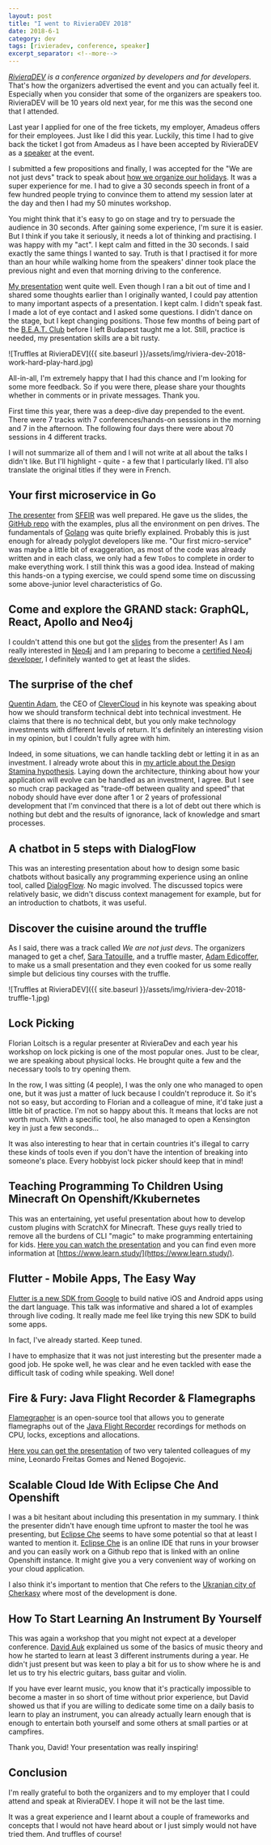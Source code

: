 ```yaml
---
layout: post
title: "I went to RivieraDEV 2018"
date: 2018-6-1
category: dev
tags: [rivieradev, conference, speaker]
excerpt_separator: <!--more-->
---
```

_[RivieraDEV](http://rivieradev.fr/) is a conference organized by developers and for developers._ That's how the organizers advertised the event and you can actually feel it. Especially when you consider that some of the organizers are speakers too. RivieraDEV will be 10 years old next year, for me this was the second one that I attended.

<!--more-->

Last year I applied for one of the free tickets, my employer, Amadeus offers for their employees. Just like I did this year. Luckily, this time I had to give back the ticket I got from Amadeus as I have been accepted by RivieraDEV as a [speaker](http://rivieradev.fr/orateur/363) at the event.

I submitted a few propositions and finally, I was accepted for the "We are not just devs" track to speak about [how we organize our holidays](https://docs.google.com/presentation/d/1U6Vu-SR4tT1aaMe2eLYb3PxDAMhQPoQat7kiPHekArk/edit#slide=id.p). It was a super experience for me. I had to give a 30 seconds speech in front of a few hundred people trying to convince them to attend my session later at the day and then I had my 50 minutes workshop.

You might think that it's easy to go on stage and try to persuade the audience in 30 seconds. After gaining some experience, I'm sure it is easier. But I think if you take it seriously, it needs a lot of thinking and practising. I was happy with my "act". I kept calm and fitted in the 30 seconds. I said exactly the same things I wanted to say. Truth is that I practised it for more than an hour while walking home from the speakers' dinner took place the previous night and even that morning driving to the conference.

[My presentation](https://docs.google.com/presentation/d/1U6Vu-SR4tT1aaMe2eLYb3PxDAMhQPoQat7kiPHekArk/edit#slide=id.p) went quite well. Even though I ran a bit out of time and I shared some thoughts earlier than I originally wanted, I could pay attention to many important aspects of a presentation. I kept calm. I didn't speak fast. I made a lot of eye contact and I asked some questions. I didn't dance on the stage, but I kept changing positions. Those few months of being part of the [B.E.A.T. Club](https://www.toastmasters.org/Find-a-Club/02137369-02137369) before I left Budapest taught me a lot. Still, practice is needed, my presentation skills are a bit rusty.

![Truffles at RivieraDEV]({{ site.baseurl }}/assets/img/riviera-dev-2018-work-hard-play-hard.jpg)

All-in-all, I'm extremely happy that I had this chance and I'm looking for some more feedback. So if you were there, please share your thoughts whether in comments or in private messages. Thank you.

First time this year, there was a deep-dive day prepended to the event. There were 7 tracks with 7 conferences/hands-on sesssions in the morning and 7 in the afternoon. The following four days there were about 70 sessions in 4 different tracks.

I will not summarize all of them and I will not write at all about the talks I didn't like. But I'll highlight - quite - a few that I particularly liked. I'll also translate the original titles if they were in French.

## Your first microservice in Go

[The presenter](https://twitter.com/sebastienfriess) from [SFEIR](https://www.sfeir.com/) was well prepared. He gave us the slides, the [GitHub repo](https://github.com/Sfeir/handsongo) with the examples, plus all the environment on pen drives. The fundamentals of [Golang](https://golang.org/) was quite briefly explained. Probably this is just enough for already polyglot developers like me. "Our first micro-service" was maybe a little bit of exaggeration, as most of the code was already written and in each class, we only had a few `ToDos` to complete in order to make everything work. I still think this was a good idea. Instead of making this hands-on a typing exercise, we could spend some time on discussing some above-junior level characteristics of Go.

## Come and explore the GRAND stack: GraphQL, React, Apollo and Neo4j

I couldn't attend this one but got the [slides](http://sim51.github.io/presentations/grand-workshop/) from the presenter! As I am really interested in [Neo4j](https://neo4j.com/) and I am preparing to become a [certified Neo4j developer](https://neo4j.com/graphacademy/neo4j-certification/), I definitely wanted to get at least the slides.

## The surprise of the chef

[Quentin Adam](https://twitter.com/waxzce), the CEO of [CleverCloud](https://www.clever-cloud.com/) in his keynote was speaking about how we should transform technical debt into technical investment. He claims that there is no technical debt, but you only make technology investments with different levels of return. It's definitely an interesting vision in my opinion, but I couldn't fully agree with him.

Indeed, in some situations, we can handle tackling debt or letting it in as an investment. I already wrote about this in [my article about the Design Stamina hypothesis](/blog/2018/03/06/design-stamina-hipothesis). Laying down the architecture, thinking about how your application will evolve can be handled as an investment, I agree. But I see so much crap packaged as "trade-off between quality and speed" that nobody should have ever done after 1 or 2 years of professional development that I'm convinced that there is a lot of debt out there which is nothing but debt and the results of ignorance, lack of knowledge and smart processes.

## A chatbot in 5 steps with DialogFlow

This was an interesting presentation about how to design some basic chatbots without basically any programming experience using an online tool, called [DialogFlow](https://dialogflow.com/). No magic involved. The discussed topics were relatively basic, we didn't discuss context management for example, but for an introduction to chatbots, it was useful.

## Discover the cuisine around the truffle

As I said, there was a track called _We are not just devs_. The organizers managed to get a chef, [Sara Tatouille](http://www.sarahtatouille.com/), and a truffle master, [Adam Edicoffer](http://www.truffes-domainedargens.fr/), to make us a small presentation and they even cooked for us some really simple but delicious tiny courses with the truffle. 

![Truffles at RivieraDEV]({{ site.baseurl }}/assets/img/riviera-dev-2018-truffle-1.jpg)

## Lock Picking

Florian Loitsch is a regular presenter at RivieraDev and each year his workshop on lock picking is one of the most popular ones. Just to be clear, we are speaking about physical locks. He brought quite a few and the necessary tools to try opening them.

In the row, I was sitting (4 people), I was the only one who managed to open one, but it was just a matter of luck because I couldn't reproduce it. So it's not so easy, but according to Florian and a colleague of mine, it'd take just a little bit of practice. I'm not so happy about this. It means that locks are not worth much. With a specific tool, he also managed to open a Kensington key in just a few seconds...

It was also interesting to hear that in certain countries it's illegal to carry these kinds of tools even if you don't have the intention of breaking into someone's place. Every hobbyist lock picker should keep that in mind!


## Teaching Programming To Children Using Minecraft On Openshift/Kkubernetes

This was an entertaining, yet useful presentation about how to develop custom plugins with ScratchX for Minecraft. These guys really tried to remove all the burdens of CLI "magic" to make programming entertaining for kids. [Here you can watch the presentation](www.youtube.com/watch?v=tKZr3OpnSZk) and you can find even more information at [https://www.learn.study/](https://www.learn.study/).

## Flutter - Mobile Apps, The Easy Way

[Flutter is a new SDK from Google]() to build native iOS and Android apps using the dart language. This talk was informative and shared a lot of examples through live coding. It really made me feel like trying this new SDK to build some apps.

In fact, I've already started. Keep tuned.

I have to emphasize that it was not just interesting but the presenter made a good job. He spoke well, he was clear and he even tackled with ease the difficult task of coding while speaking. Well done!


## Fire & Fury: Java Flight Recorder & Flamegraphs

[Flamegrapher](https://github.com/flamegrapher/flamegrapher) is an open-source tool that allows you to generate flamegraphs out of the [Java Flight Recorder](http://openjdk.java.net/jeps/328) recordings for methods on CPU, locks, exceptions and allocations.

[Here you can get the presentation](https://www.slideshare.net/secret/mpuAbsPAD7SM2D) of two very talented colleagues of my mine, Leonardo Freitas Gomes and Nened Bogojevic.

## Scalable Cloud Ide With Eclipse Che And Openshift

I was a bit hesitant about including this presentation in my summary. I think the presenter didn't have enough time upfront to master the tool he was presenting, but [Eclipse Che](https://www.eclipse.org/che/) seems to have some potential so that at least I wanted to mention it. [Eclipse Che](https://www.eclipse.org/che/) is an online IDE that runs in your browser and you can easily work on a Github repo that is linked with an online Openshift instance. It might give you a very convenient way of working on your cloud application.

I also think it's important to mention that Che refers to the [Ukranian city of Cherkasy](https://en.wikipedia.org/wiki/Cherkasy) where most of the development is done.

## How To Start Learning An Instrument By Yourself

This was again a workshop that you might not expect at a developer conference. [David Auk](https://www.linkedin.com/in/david-auk-41aa9422/) explained us some of the basics of music theory and how he started to learn at least 3 different instruments during a year. He didn't just present but was keen to play a bit for us to show where he is and let us to try his electric guitars, bass guitar and violin.

If you have ever learnt music, you know that it's practically impossible to become a master in so short of time without prior experience, but David showed us that if you are willing to dedicate some time on a daily basis to learn to play an instrument, you can already actually learn enough that is enough to entertain both yourself and some others at small parties or at campfires.

Thank you, David! Your presentation was really inspiring!

## Conclusion

I'm really grateful to both the organizers and to my employer that I could attend and speak at RivieraDEV. I hope it will not be the last time.

It was a great experience and I learnt about a couple of frameworks and concepts that I would not have heard about or I just simply would not have tried them. And truffles of course!

